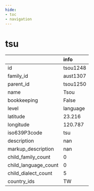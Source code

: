 ```yaml
---
hide:
- toc
- navigation
---
```

# tsu
|                      | info     |
|:---------------------|:---------|
| id                   | tsou1248 |
| family_id            | aust1307 |
| parent_id            | tsou1250 |
| name                 | Tsou     |
| bookkeeping          | False    |
| level                | language |
| latitude             | 23.216   |
| longitude            | 120.787  |
| iso639P3code         | tsu      |
| description          | nan      |
| markup_description   | nan      |
| child_family_count   | 0        |
| child_language_count | 0        |
| child_dialect_count  | 5        |
| country_ids          | TW       |